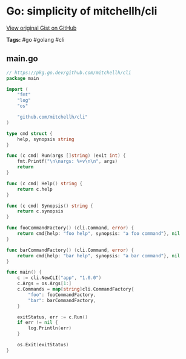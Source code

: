 # Go: simplicity of mitchellh/cli 

[View original Gist on GitHub](https://gist.github.com/Integralist/9ea80fda8f332baf87844afa7ee63139)

**Tags:** #go #golang #cli

## main.go

```go
// https://pkg.go.dev/github.com/mitchellh/cli
package main

import (
	"fmt"
	"log"
	"os"

	"github.com/mitchellh/cli"
)

type cmd struct {
	help, synopsis string
}

func (c cmd) Run(args []string) (exit int) {
	fmt.Printf("\n\nargs: %+v\n\n", args)
	return
}

func (c cmd) Help() string {
	return c.help
}

func (c cmd) Synopsis() string {
	return c.synopsis
}

func fooCommandFactory() (cli.Command, error) {
	return cmd{help: "foo help", synopsis: "a foo command"}, nil
}

func barCommandFactory() (cli.Command, error) {
	return cmd{help: "bar help", synopsis: "a bar command"}, nil
}

func main() {
	c := cli.NewCLI("app", "1.0.0")
	c.Args = os.Args[1:]
	c.Commands = map[string]cli.CommandFactory{
		"foo": fooCommandFactory,
		"bar": barCommandFactory,
	}

	exitStatus, err := c.Run()
	if err != nil {
		log.Println(err)
	}

	os.Exit(exitStatus)
}
```

